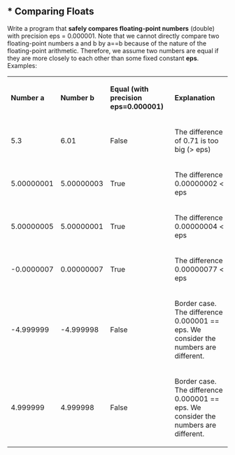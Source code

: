 <h2>* Comparing Floats</h2>
<p>Write a program that <strong>safely compares floating-point numbers</strong> (double) with precision eps = 0.000001. Note that we cannot directly compare two floating-point numbers a and b by a==b because of the nature of the floating-point arithmetic. Therefore, we assume two numbers are equal if they are more closely to each other than some fixed constant <strong>eps</strong>. Examples:</p>
<table>
<tbody>
<tr>
<td width="84">
<p><strong>Number a</strong></p>
</td>
<td width="85">
<p><strong>Number b</strong></p>
</td>
<td width="236">
<p><strong>Equal (with precision eps=0.000001)</strong></p>
</td>
<td width="285">
<p><strong>Explanation</strong></p>
</td>
</tr>
<tr>
<td width="84">
<p>5.3</p>
</td>
<td width="85">
<p>6.01</p>
</td>
<td width="236">
<p>False</p>
</td>
<td width="285">
<p>The difference of 0.71 is too big (&gt; eps)</p>
</td>
</tr>
<tr>
<td width="84">
<p>5.00000001</p>
</td>
<td width="85">
<p>5.00000003</p>
</td>
<td width="236">
<p>True</p>
</td>
<td width="285">
<p>The difference 0.00000002 &lt; eps</p>
</td>
</tr>
<tr>
<td width="84">
<p>5.00000005</p>
</td>
<td width="85">
<p>5.00000001</p>
</td>
<td width="236">
<p>True</p>
</td>
<td width="285">
<p>The difference 0.00000004 &lt; eps</p>
</td>
</tr>
<tr>
<td width="84">
<p>-0.0000007</p>
</td>
<td width="85">
<p>0.00000007</p>
</td>
<td width="236">
<p>True</p>
</td>
<td width="285">
<p>The difference 0.00000077 &lt; eps</p>
</td>
</tr>
<tr>
<td width="84">
<p>-4.999999</p>
</td>
<td width="85">
<p>-4.999998</p>
</td>
<td width="236">
<p>False</p>
</td>
<td width="285">
<p>Border case. The difference 0.000001 == eps. We consider the numbers are different.</p>
</td>
</tr>
<tr>
<td width="84">
<p>4.999999</p>
</td>
<td width="85">
<p>4.999998</p>
</td>
<td width="236">
<p>False</p>
</td>
<td width="285">
<p>Border case. The difference 0.000001 == eps. We consider the numbers are different.</p>
</td>
</tr>
</tbody>
</table>